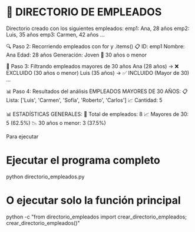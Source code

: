 👥 DIRECTORIO DE EMPLEADOS
========================================
Directorio creado con los siguientes empleados:
  emp1: Ana, 28 años
  emp2: Luis, 35 años
  emp3: Carmen, 42 años
  ...

🔍 Paso 2: Recorriendo empleados con for y .items()
  📋 ID: emp1
      Nombre: Ana
      Edad: 28 años
      Generación: Joven
      🔹 30 años o menor

🎯 Paso 3: Filtrando empleados mayores de 30 años
  Ana (28 años) → ❌ EXCLUIDO (30 años o menor)
  Luis (35 años) → ✅ INCLUIDO (Mayor de 30)
  ...

📊 Paso 4: Resultados del análisis
EMPLEADOS MAYORES DE 30 AÑOS:
📋 Lista: ['Luis', 'Carmen', 'Sofía', 'Roberto', 'Carlos']
📈 Cantidad: 5

📊 ESTADÍSTICAS GENERALES:
👥 Total de empleados: 8
📈 Mayores de 30: 5 (62.5%)
📉 30 años o menor: 3 (37.5%)

Para ejecutar

# Ejecutar el programa completo
python directorio_empleados.py

# O ejecutar solo la función principal
python -c "from directorio_empleados import crear_directorio_empleados; crear_directorio_empleados()"